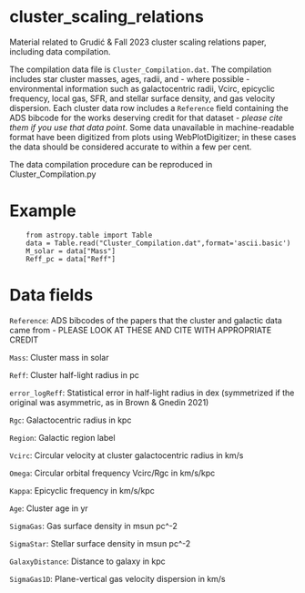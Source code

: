 # cluster_scaling_relations
Material related to Grudić &amp; Fall 2023 cluster scaling relations paper, including data compilation.

The compilation data file is `Cluster_Compilation.dat`. The compilation includes star cluster masses, ages, radii, and - where possible - environmental information such as galactocentric radii, Vcirc, epicyclic frequency, local gas, SFR, and stellar surface density, and gas velocity dispersion. Each cluster data row includes a `Reference` field containing the ADS bibcode for the works deserving credit for that dataset - *please cite them if you use that data point*. Some data unavailable in machine-readable format have been digitized from plots using WebPlotDigitizer; in these cases the data should be considered accurate to within a few per cent.

The data compilation procedure can be reproduced in Cluster_Compilation.py

# Example

```
    from astropy.table import Table
    data = Table.read("Cluster_Compilation.dat",format='ascii.basic')
    M_solar = data["Mass"]
    Reff_pc = data["Reff"]
```

# Data fields

`Reference`: ADS bibcodes of the papers that the cluster and galactic data came from - PLEASE LOOK AT THESE AND CITE WITH APPROPRIATE CREDIT

`Mass`: Cluster mass in solar

`Reff`: Cluster half-light radius in pc

`error_logReff`: Statistical error in half-light radius in dex (symmetrized if the original was asymmetric, as in Brown & Gnedin 2021)

`Rgc`: Galactocentric radius in kpc

`Region`: Galactic region label

`Vcirc`: Circular velocity at cluster galactocentric radius in km/s

`Omega`: Circular orbital frequency Vcirc/Rgc in km/s/kpc

`Kappa`: Epicyclic frequency in km/s/kpc

`Age`: Cluster age in yr

`SigmaGas`: Gas surface density in msun pc^-2

`SigmaStar`: Stellar surface density in msun pc^-2

`GalaxyDistance`: Distance to galaxy in kpc

`SigmaGas1D`: Plane-vertical gas velocity dispersion in km/s
